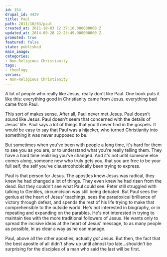 ```yaml
---
id: 154
drupal_id: 4439
title: Paul
path: 2011/10/03/paul
created_at: 2011-10-03 12:37:10.000000000 Z
updated_at: 2014-09-28 22:23:49.000000000 Z
promoted: true
featured: false
state: published
main_image: 
categories:
- Non-Religious Christianity
tags:
- theology
series:
- Non-Religious Christianity
---
```

A lot of people who really like Jesus, really don't like Paul. One book puts it like this: everything good in Christianity came from Jesus, everything bad came from Paul. 

This sort of makes sense. After all, Paul never met Jesus. Paul doesn't sound like Jesus. Paul doesn't seem that concerned with the details of Jesus' life. Paul says a lot of things that you'll never find in the gospels. It would be easy to say that Paul was a hijacker, who turned Christianity into something it was never supposed to be. 

But sometimes when you've been with people a long time, it's hard for them to see you as you are, or to understand what you're really telling them. They have a hard time realizing you've changed. And it's not until someone else comes along, someone new who truly gets you, that you are free to be your full self, the self you've claustrophobically been trying to express. 

Paul is that person for Jesus. The apostles knew Jesus was radical, they knew he had changed a lot of things. They even knew he had risen from the dead. But they couldn't see what Paul could see. Peter still struggled with talking to Gentiles, circumcision was still being debated. But Paul sees the genius at the heart of Jesus' teachings, sees the paradoxical brilliance of victory through defeat, and spends the rest of his life trying to make that comprehensible to the outside world. He's not interested in biography, or in repeating and expanding on the parables. He's not interested in trying to maintain ties with the more traditional followers of Jesus. He wants only to spread the incisive ideas at the heart of Jesus' message, to as many people as possible, in as clear a way as he can manage. 

Paul, above all the other apostles, actually *got* Jesus. But then, the fact that the best apostle of all didn't show up until almost too late...shouldn't be surprising for the disciples of a man who said the last will be first. 
